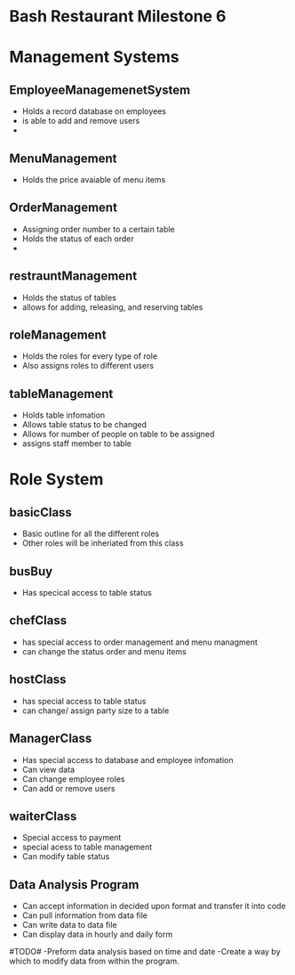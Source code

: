 # Bash Restaurant Milestone 6 

# Management Systems

## EmployeeManagemenetSystem
- Holds a record database on employees
- is able to add and remove users 
- 

## MenuManagement
- Holds the price avaiable of menu items

## OrderManagement
- Assigning order number to a certain table
- Holds the status of each order
- 

## restrauntManagement
- Holds the status of tables
- allows for adding, releasing, and reserving tables

## roleManagement 
- Holds the roles for every type of role 
- Also assigns roles to different users 

## tableManagement
- Holds table infomation
- Allows table status to be changed
- Allows for number of people on table to be assigned
- assigns staff member to table

# Role System
## basicClass
- Basic outline for all the different roles
- Other roles will be inheriated from this class

## busBuy
- Has specical access to table status

## chefClass
- has special access to order management and menu managment 
- can change the status order and menu items

## hostClass
- has special access to table status
- can change/ assign party size to a table

## ManagerClass
- Has special access to database and employee infomation 
- Can view data
- Can change employee roles
- Can add or remove users 

## waiterClass
- Special access to payment
- special acess to table management
- Can modify table status

## Data Analysis Program
- Can accept information in decided upon format and transfer it into code
- Can pull information from data file
- Can write data to data file
- Can display data in hourly and daily form

#TODO#
-Preform data analysis based on time and date
-Create a way by which to modify data from within the program.
